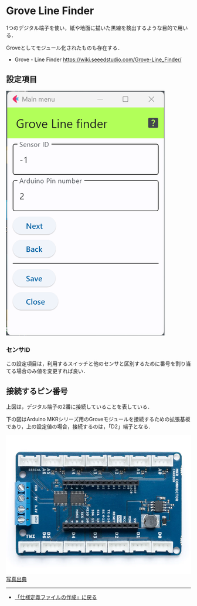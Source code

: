 # Grove Line Finder

1つのデジタル端子を使い，紙や地面に描いた黒線を検出するような目的で用いる．


Groveとしてモジュール化されたものも存在する．

- Grove - Line Finder https://wiki.seeedstudio.com/Grove-Line_Finder/


## 設定項目


![設定画面](../../images/editConfig_GroveLineFinder.png)

### センサID

この設定項目は，利用するスイッチと他のセンサと区別するために番号を割り当てる場合のみ値を変更すれば良い．


## 接続するピン番号
上図は，デジタル端子の2番に接続していることを表している．


下の図はArduino MKRシリーズ用のGroveモジュールを接続するための拡張基板であり，上の設定値の場合，接続するのは，「D2」端子となる．

![Alt text](../../images/MKR_carrier.png)
[写真出典](https://store-usa.arduino.cc/products/arduino-mkr-connector-carrier-grove-compatible)




***

- [「仕様定義ファイルの作成」に戻る](../editConfig.md)
